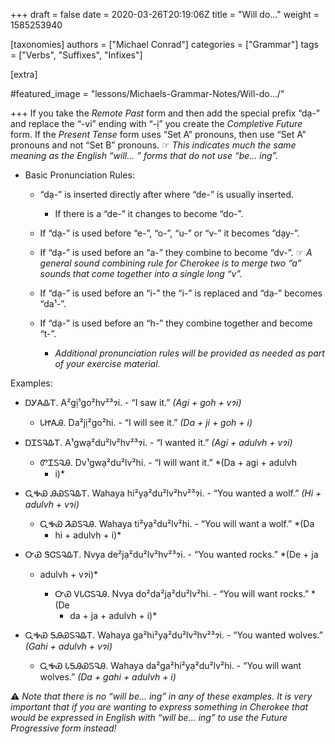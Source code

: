 +++
draft = false
date = 2020-03-26T20:19:06Z
title = "Will do…"
weight = 1585253940

[taxonomies]
authors = ["Michael Conrad"]
categories = ["Grammar"]
tags = ["Verbs", "Suffixes", "Infixes"]

[extra]

#featured_image = "lessons/Michaels-Grammar-Notes/Will-do…/"

+++
If you take the *Remote Past* form and then add the special prefix “dạ-”
and replace the “-vi” ending with “-ị” you create the *Completive
Future* form. If the *Present Tense* form uses “Set A” pronouns, then
use “Set A” pronouns and not “Set B” pronouns. ☞ *This indicates much
the same meaning as the English “will… ” forms that do not use “be…
ing”.*
<!-- more -->
  - Basic Pronunciation Rules:
    
      - “dạ-” is inserted directly after where “de-” is usually
        inserted.
        
          - If there is a “de-” it changes to become “do-”.
    
      - If “dạ-” is used before “e-”, “o-”, “u-” or “v-” it becomes
        “dạy-”.
    
      - If “dạ-” is used before an “a-” they combine to become “dv-”. ☞
        *A general sound combining rule for Cherokee is to merge two “a”
        sounds that come together into a single long “v”.*
    
      - If “dạ-” is used before an “i-” the “i-” is replaced and “dạ-”
        becomes “da¹-”.
    
      - If “dạ-” is used before an “h-” they combine together and become
        “t-”.
        
          - *Additional pronunciation rules will be provided as needed
            as part of your exercise material.*

Examples:

  - ᎠᎩᎪᎲᎢ. A²gị¹go²hv²³ɂi. - “I saw it.” *(Agi + goh + vɂi)*
    
      - ᏓᏥᎪᎯ. Da²jị²go²hi. - “I will see it.” *(Da + ji + goh + i)*

  - ᎠᏆᏚᎸᎲᎢ. A¹gwạ²du²lv²hv²³ɂi. - “I wanted it.” *(Agi + adulvh + vɂi)*
    
      - ᏛᏆᏚᎸᎯ. Dv¹gwạ²du²lv²hi. - “I will want it.” *(Da + agi + adulvh
        + i)*

  - ᏩᎭᏯ ᎯᏯᏚᎸᎲᎢ. Wahaya hi²yạ²du²lv²hv²³ɂi. - “You wanted a wolf.” *(Hi +
    adulvh + v*ɂ*i)*
    
      - ᏩᎭᏯ ᏘᏯᏚᎸᎯ. Wahaya ti²yạ²du²lv²hi. - “You will want a wolf.” *(Da
        + hi + adulvh + i)*

  - ᏅᏯ ᏕᏣᏚᎸᎲᎢ. Nvya de²jạ²du²lv²hv²³ɂi. - “You wanted rocks.” *(De + ja
    + adulvh + v*ɂ*i)*
    
      - ᏅᏯ ᏙᏓᏣᏚᎸᎯ. Nvya do²da²jạ²du²lv²hi. - “You will want rocks.” *(De
        + da + ja + adulvh + i)*

  - ᏩᎭᏯ ᎦᎯᏯᏚᎸᎲᎢ. Wahaya ga²hi²yạ²du²lv²hv²³ɂi. - “You wanted wolves.”
    *(Gahi + adulvh + vɂi)*
    
      - ᏩᎭᏯ ᏓᎦᎯᏯᏚᎸᎯ. Wahaya da²ga²hi²yạ²du²lv²hi. - “You will want
        wolves.” *(Da + gahi + adulvh + i)*

⚠ *Note that there is no “will be… ing” in any of these examples. It is
very important that if you are wanting to express something in Cherokee
that would be expressed in English with “will be… ing” to use the Future
Progressive form instead\!*
